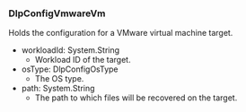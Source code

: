 ### DlpConfigVmwareVm
Holds the configuration for a VMware virtual machine target.

- workloadId: System.String
  - Workload ID of the target.
- osType: DlpConfigOsType
  - The OS type.
- path: System.String
  - The path to which files will be recovered on the target.
